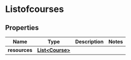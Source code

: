 
# Listofcourses

## Properties
Name | Type | Description | Notes
------------ | ------------- | ------------- | -------------
**resources** | [**List&lt;Course&gt;**](Course.md) |  | 



